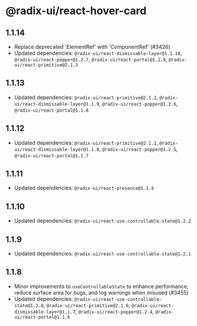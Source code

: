 # @radix-ui/react-hover-card

## 1.1.14

- Replace deprecated 'ElementRef' with 'ComponentRef' (#3426)
- Updated dependencies: `@radix-ui/react-dismissable-layer@1.1.10`, `@radix-ui/react-popper@1.2.7`, `@radix-ui/react-portal@1.1.9`, `@radix-ui/react-primitive@2.1.3`

## 1.1.13

- Updated dependencies: `@radix-ui/react-primitive@2.1.2`, `@radix-ui/react-dismissable-layer@1.1.9`, `@radix-ui/react-popper@1.2.6`, `@radix-ui/react-portal@1.1.8`

## 1.1.12

- Updated dependencies: `@radix-ui/react-primitive@2.1.1`, `@radix-ui/react-dismissable-layer@1.1.8`, `@radix-ui/react-popper@1.2.5`, `@radix-ui/react-portal@1.1.7`

## 1.1.11

- Updated dependencies: `@radix-ui/react-presence@1.1.4`

## 1.1.10

- Updated dependencies: `@radix-ui/react-use-controllable-state@1.2.2`

## 1.1.9

- Updated dependencies: `@radix-ui/react-use-controllable-state@1.2.1`

## 1.1.8

- Minor improvements to `useControllableState` to enhance performance, reduce surface area for bugs, and log warnings when misused (#3455)
- Updated dependencies: `@radix-ui/react-use-controllable-state@1.2.0`, `@radix-ui/react-primitive@2.1.0`, `@radix-ui/react-dismissable-layer@1.1.7`, `@radix-ui/react-popper@1.2.4`, `@radix-ui/react-portal@1.1.6`

